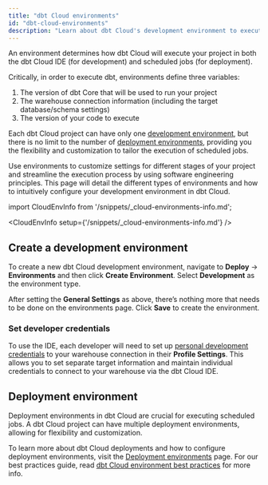 ```yaml
---
title: "dbt Cloud environments"
id: "dbt-cloud-environments"
description: "Learn about dbt Cloud's development environment to execute your project in the IDE"
---
```


An environment determines how dbt Cloud will execute your project in both the dbt Cloud IDE (for development) and scheduled jobs (for deployment).

Critically, in order to execute dbt, environments define three variables:

1. The version of dbt Core that will be used to run your project
2. The warehouse connection information (including the target database/schema settings)
3. The version of your code to execute

Each dbt Cloud project can have only one [development environment](#create-a-development-environment), but there is no limit to the number of [deployment environments](/docs/deploy/deploy-environments), providing you the flexibility and customization to tailor the execution of scheduled jobs. 

Use environments to customize settings for different stages of your project and streamline the execution process by using software engineering principles. This page will detail the different types of environments and how to intuitively configure your development environment in dbt Cloud. 


import CloudEnvInfo from '/snippets/_cloud-environments-info.md';

<CloudEnvInfo setup={'/snippets/_cloud-environments-info.md'} />


## Create a development environment

To create a new dbt Cloud development environment, navigate to **Deploy** -> **Environments** and then click **Create Environment**. Select **Development** as the environment type.

After setting the **General Settings** as above, there’s nothing more that needs to be done on the environments page. Click **Save** to create the environment.

### Set developer credentials

To use the IDE, each developer will need to set up [personal development credentials](/docs/cloud/dbt-cloud-ide/develop-in-the-cloud#access-the-cloud-ide) to your warehouse connection in their **Profile Settings**. This allows you to set separate target information and maintain individual credentials to connect to your warehouse via the dbt Cloud IDE.


<Lightbox src="/img/docs/dbt-cloud/refresh-ide/new-environment-fields.png" width="85%" height="100" title="Creating a development environment"/>


## Deployment environment

Deployment environments in dbt Cloud are crucial for executing scheduled jobs. A dbt Cloud project can have multiple deployment environments, allowing for flexibility and customization. 

To learn more about dbt Cloud deployments and how to configure deployment environments, visit the [Deployment environments](/docs/deploy/deploy-environments) page. For our best practices guide, read [dbt Cloud environment best practices](https://docs.getdbt.com/guides/best-practices/environment-setup/1-env-guide-overview) for more info. 
